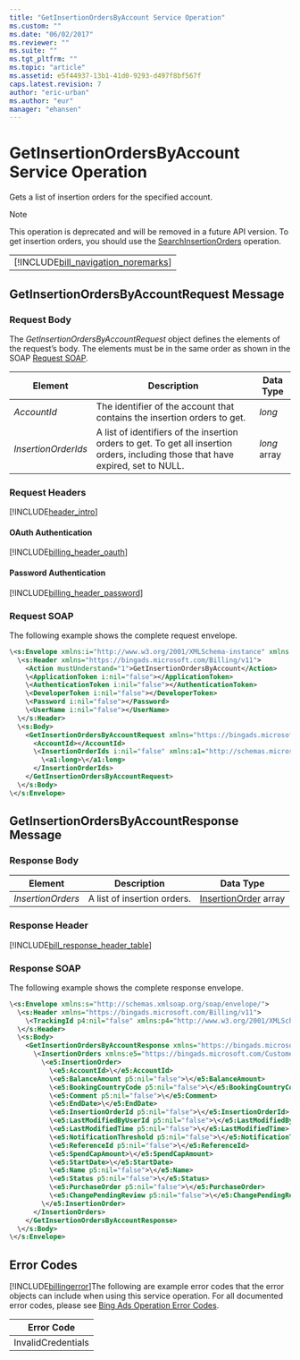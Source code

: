 ```yaml
---
title: "GetInsertionOrdersByAccount Service Operation"
ms.custom: ""
ms.date: "06/02/2017"
ms.reviewer: ""
ms.suite: ""
ms.tgt_pltfrm: ""
ms.topic: "article"
ms.assetid: e5f44937-13b1-41d0-9293-d497f8bf567f
caps.latest.revision: 7
author: "eric-urban"
ms.author: "eur"
manager: "ehansen"
---
```

# GetInsertionOrdersByAccount Service Operation
Gets a list of insertion orders for the specified account.

> [!NOTE]
> This operation is deprecated and will be removed in a future API version. To get insertion orders, you should use the [SearchInsertionOrders](../billing-api/searchinsertionorders-service-operation.md) operation.

||
|-|
|[!INCLUDE[bill_navigation_noremarks](../billing-api/includes/bill-navigation-noremarks.md)]|

## <a name="request"></a>GetInsertionOrdersByAccountRequest Message

### Request Body
The *GetInsertionOrdersByAccountRequest* object defines the elements of the request’s body. The elements must be in the same order as shown in the SOAP [Request SOAP](#request_soap).

|Element|Description|Data Type|
|-----------|---------------|-------------|
|*AccountId*|The identifier of the account that contains the insertion orders to get.|*long*|
|*InsertionOrderIds*|A list of identifiers of the insertion orders to get. To get all insertion orders, including those that have expired, set to NULL.|*long* array|

### Request Headers
[!INCLUDE[header_intro](../billing-api/includes/header-intro.md)]
#### OAuth Authentication
[!INCLUDE[billing_header_oauth](../billing-api/includes/billing-header-oauth.md)]
#### Password Authentication
[!INCLUDE[billing_header_password](../billing-api/includes/billing-header-password.md)]
### <a name="request_soap"></a>Request SOAP
The following example shows the complete request envelope.

```xml
\<s:Envelope xmlns:i="http://www.w3.org/2001/XMLSchema-instance" xmlns:s="http://schemas.xmlsoap.org/soap/envelope/">
  \<s:Header xmlns="https://bingads.microsoft.com/Billing/v11">
    <Action mustUnderstand="1">GetInsertionOrdersByAccount</Action>
    \<ApplicationToken i:nil="false"></ApplicationToken>
    \<AuthenticationToken i:nil="false"></AuthenticationToken>
    \<DeveloperToken i:nil="false"></DeveloperToken>
    \<Password i:nil="false"></Password>
    \<UserName i:nil="false"></UserName>
  \</s:Header>
  \<s:Body>
    <GetInsertionOrdersByAccountRequest xmlns="https://bingads.microsoft.com/Billing/v11">
      <AccountId></AccountId>
      \<InsertionOrderIds i:nil="false" xmlns:a1="http://schemas.microsoft.com/2003/10/Serialization/Arrays">
        \<a1:long>\</a1:long>
      </InsertionOrderIds>
    </GetInsertionOrdersByAccountRequest>
  \</s:Body>
\</s:Envelope>
```

## <a name="response"></a>GetInsertionOrdersByAccountResponse Message

### <a name="Body_Elements"></a>Response Body

|Element|Description|Data Type|
|-----------|---------------|-------------|
|*InsertionOrders*|A list of insertion orders.|[InsertionOrder](../billing-api/insertionorder-data-object.md) array|

### <a name="Header_Elements"></a>Response Header
[!INCLUDE[bill_response_header_table](../billing-api/includes/bill-response-header-table.md)]
### Response SOAP
The following example shows the complete response envelope.

```xml
\<s:Envelope xmlns:s="http://schemas.xmlsoap.org/soap/envelope/">
  \<s:Header xmlns="https://bingads.microsoft.com/Billing/v11">
    \<TrackingId p4:nil="false" xmlns:p4="http://www.w3.org/2001/XMLSchema-instance"></TrackingId>
  \</s:Header>
  \<s:Body>
    <GetInsertionOrdersByAccountResponse xmlns="https://bingads.microsoft.com/Billing/v11">
      \<InsertionOrders xmlns:e5="https://bingads.microsoft.com/Customer/v11/Entities" p5:nil="false" xmlns:p5="http://www.w3.org/2001/XMLSchema-instance">
        \<e5:InsertionOrder>
          \<e5:AccountId>\</e5:AccountId>
          \<e5:BalanceAmount p5:nil="false">\</e5:BalanceAmount>
          \<e5:BookingCountryCode p5:nil="false">\</e5:BookingCountryCode>
          \<e5:Comment p5:nil="false">\</e5:Comment>
          \<e5:EndDate>\</e5:EndDate>
          \<e5:InsertionOrderId p5:nil="false">\</e5:InsertionOrderId>
          \<e5:LastModifiedByUserId p5:nil="false">\</e5:LastModifiedByUserId>
          \<e5:LastModifiedTime p5:nil="false">\</e5:LastModifiedTime>
          \<e5:NotificationThreshold p5:nil="false">\</e5:NotificationThreshold>
          \<e5:ReferenceId p5:nil="false">\</e5:ReferenceId>
          \<e5:SpendCapAmount>\</e5:SpendCapAmount>
          \<e5:StartDate>\</e5:StartDate>
          \<e5:Name p5:nil="false">\</e5:Name>
          \<e5:Status p5:nil="false">\</e5:Status>
          \<e5:PurchaseOrder p5:nil="false">\</e5:PurchaseOrder>
          \<e5:ChangePendingReview p5:nil="false">\</e5:ChangePendingReview>
        \</e5:InsertionOrder>
      </InsertionOrders>
    </GetInsertionOrdersByAccountResponse>
  \</s:Body>
\</s:Envelope>
```

## <a name="errors"></a>Error Codes
[!INCLUDE[billingerror](../billing-api/includes/billingerror.md)]The following are example  error codes that the error objects can include when using this service operation. For all documented error codes, please see [Bing Ads Operation Error Codes](http://go.microsoft.com/fwlink/?LinkId=511884).

|Error Code|
|--------------|
|InvalidCredentials|
